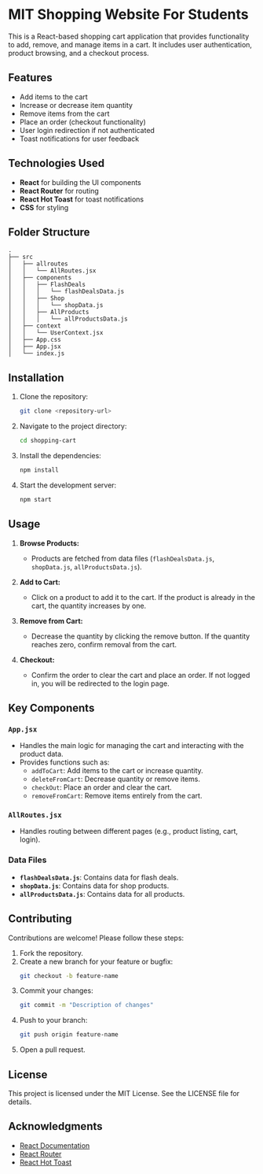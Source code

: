 # MIT Shopping Website For Students

This is a React-based shopping cart application that provides functionality to add, remove, and manage items in a cart. It includes user authentication, product browsing, and a checkout process.

## Features

- Add items to the cart
- Increase or decrease item quantity
- Remove items from the cart
- Place an order (checkout functionality)
- User login redirection if not authenticated
- Toast notifications for user feedback

## Technologies Used

- **React** for building the UI components
- **React Router** for routing
- **React Hot Toast** for toast notifications
- **CSS** for styling

## Folder Structure

```plaintext
.
├── src
│   ├── allroutes
│   │   └── AllRoutes.jsx
│   ├── components
│   │   ├── FlashDeals
│   │   │   └── flashDealsData.js
│   │   ├── Shop
│   │   │   └── shopData.js
│   │   ├── AllProducts
│   │   │   └── allProductsData.js
│   ├── context
│   │   └── UserContext.jsx
│   ├── App.css
│   ├── App.jsx
│   └── index.js
```

## Installation

1. Clone the repository:
   ```bash
   git clone <repository-url>
   ```

2. Navigate to the project directory:
   ```bash
   cd shopping-cart
   ```

3. Install the dependencies:
   ```bash
   npm install
   ```

4. Start the development server:
   ```bash
   npm start
   ```

## Usage

1. **Browse Products:**
   - Products are fetched from data files (`flashDealsData.js`, `shopData.js`, `allProductsData.js`).

2. **Add to Cart:**
   - Click on a product to add it to the cart. If the product is already in the cart, the quantity increases by one.

3. **Remove from Cart:**
   - Decrease the quantity by clicking the remove button. If the quantity reaches zero, confirm removal from the cart.

4. **Checkout:**
   - Confirm the order to clear the cart and place an order. If not logged in, you will be redirected to the login page.

## Key Components

### `App.jsx`
- Handles the main logic for managing the cart and interacting with the product data.
- Provides functions such as:
  - `addToCart`: Add items to the cart or increase quantity.
  - `deleteFromCart`: Decrease quantity or remove items.
  - `checkOut`: Place an order and clear the cart.
  - `removeFromCart`: Remove items entirely from the cart.

### `AllRoutes.jsx`
- Handles routing between different pages (e.g., product listing, cart, login).

### Data Files
- **`flashDealsData.js`**: Contains data for flash deals.
- **`shopData.js`**: Contains data for shop products.
- **`allProductsData.js`**: Contains data for all products.

## Contributing

Contributions are welcome! Please follow these steps:

1. Fork the repository.
2. Create a new branch for your feature or bugfix:
   ```bash
   git checkout -b feature-name
   ```
3. Commit your changes:
   ```bash
   git commit -m "Description of changes"
   ```
4. Push to your branch:
   ```bash
   git push origin feature-name
   ```
5. Open a pull request.

## License

This project is licensed under the MIT License. See the LICENSE file for details.

## Acknowledgments

- [React Documentation](https://reactjs.org/docs/getting-started.html)
- [React Router](https://reactrouter.com/)
- [React Hot Toast](https://react-hot-toast.com/)
